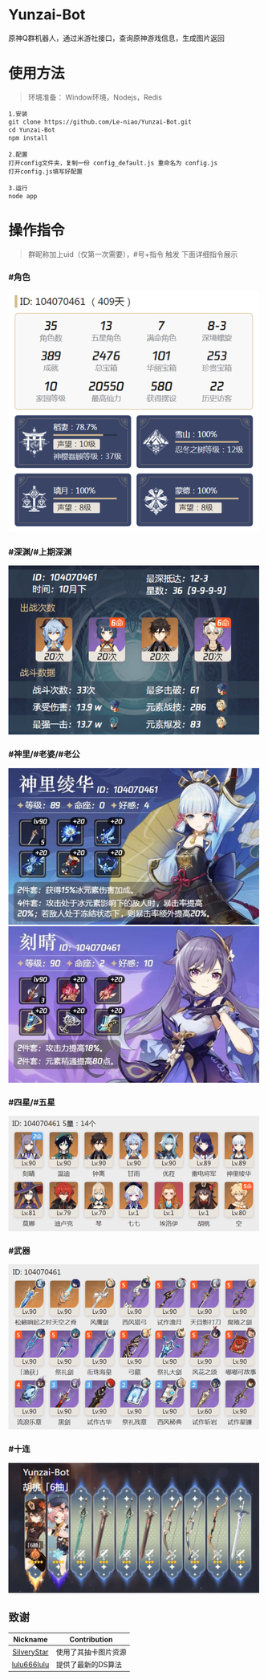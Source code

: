 # Yunzai-Bot
原神Q群机器人，通过米游社接口，查询原神游戏信息，生成图片返回

# 使用方法
>环境准备： Window环境，Nodejs，Redis

```
1.安装
git clone https://github.com/Le-niao/Yunzai-Bot.git
cd Yunzai-Bot
npm install

2.配置
打开config文件夹，复制一份 config_default.js 重命名为 config.js
打开config.js填写好配置

3.运行
node app
```

# 操作指令
>群昵称加上uid（仅第一次需要），#号+指令 触发
>下面详细指令展示
### #角色
![角色](resources/readme/角色.png)

### #深渊/#上期深渊
![深渊](resources/readme/深渊.png)

### #神里/#老婆/#老公
![神里](resources/readme/神里.jpg)
![刻晴](resources/readme/刻晴.jpg)

### #四星/#五星
![四星](resources/readme/五星.png)

### #武器
![武器](resources/readme/武器.png)

### #十连
![十连](resources/readme/十连.png)

## 致谢
| Nickname                                                     | Contribution                        |
| :----------------------------------------------------------: | ----------------------------------- |
|[SilveryStar](https://github.com/SilveryStar/Adachi-BOT) | 使用了其抽卡图片资源 |
|[lulu666lulu](https://github.com/lulu666lulu) | 提供了最新的DS算法 |



